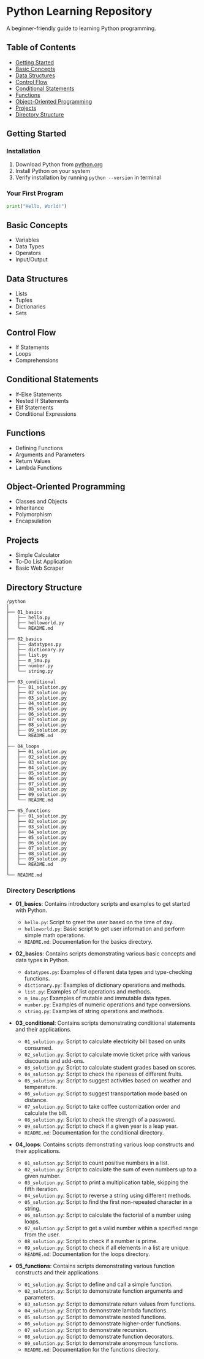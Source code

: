 # Python Learning Repository

A beginner-friendly guide to learning Python programming.

## Table of Contents

- [Getting Started](#getting-started)
- [Basic Concepts](#basic-concepts)
- [Data Structures](#data-structures)
- [Control Flow](#control-flow)
- [Conditional Statements](#conditional-statements)
- [Functions](#functions)
- [Object-Oriented Programming](#object-oriented-programming)
- [Projects](#projects)
- [Directory Structure](#directory-structure)

## Getting Started

### Installation
1. Download Python from [python.org](https://www.python.org/downloads/)
2. Install Python on your system
3. Verify installation by running `python --version` in terminal

### Your First Program
```python
print("Hello, World!")
```

## Basic Concepts
- Variables
- Data Types
- Operators
- Input/Output

## Data Structures
- Lists
- Tuples
- Dictionaries
- Sets

## Control Flow
- If Statements
- Loops
- Comprehensions

## Conditional Statements
- If-Else Statements
- Nested If Statements
- Elif Statements
- Conditional Expressions

## Functions
- Defining Functions
- Arguments and Parameters
- Return Values
- Lambda Functions

## Object-Oriented Programming
- Classes and Objects
- Inheritance
- Polymorphism
- Encapsulation

## Projects
- Simple Calculator
- To-Do List Application
- Basic Web Scraper

## Directory Structure
```
/python
│
├── 01_basics
│   ├── hello.py
│   ├── helloworld.py
│   └── README.md
│
├── 02_basics
│   ├── datatypes.py
│   ├── dictionary.py
│   ├── list.py
│   ├── m_imu.py
│   ├── number.py
│   └── string.py
│
├── 03_conditional
│   ├── 01_solution.py
│   ├── 02_solution.py
│   ├── 03_solution.py
│   ├── 04_solution.py
│   ├── 05_solution.py
│   ├── 06_solution.py
│   ├── 07_solution.py
│   ├── 08_solution.py
│   ├── 09_solution.py
│   └── README.md
│
├── 04_loops
│   ├── 01_solution.py
│   ├── 02_solution.py
│   ├── 03_solution.py
│   ├── 04_solution.py
│   ├── 05_solution.py
│   ├── 06_solution.py
│   ├── 07_solution.py
│   ├── 08_solution.py
│   ├── 09_solution.py
│   └── README.md
│
├── 05_functions
│   ├── 01_solution.py
│   ├── 02_solution.py
│   ├── 03_solution.py
│   ├── 04_solution.py
│   ├── 05_solution.py
│   ├── 06_solution.py
│   ├── 07_solution.py
│   ├── 08_solution.py
│   ├── 09_solution.py
│   └── README.md
│
└── README.md
```

### Directory Descriptions
- **01_basics**: Contains introductory scripts and examples to get started with Python.
  - `hello.py`: Script to greet the user based on the time of day.
  - `helloworld.py`: Basic script to get user information and perform simple math operations.
  - `README.md`: Documentation for the basics directory.

- **02_basics**: Contains scripts demonstrating various basic concepts and data types in Python.
  - `datatypes.py`: Examples of different data types and type-checking functions.
  - `dictionary.py`: Examples of dictionary operations and methods.
  - `list.py`: Examples of list operations and methods.
  - `m_imu.py`: Examples of mutable and immutable data types.
  - `number.py`: Examples of numeric operations and type conversions.
  - `string.py`: Examples of string operations and methods.

- **03_conditional**: Contains scripts demonstrating conditional statements and their applications.
  - `01_solution.py`: Script to calculate electricity bill based on units consumed.
  - `02_solution.py`: Script to calculate movie ticket price with various discounts and add-ons.
  - `03_solution.py`: Script to calculate student grades based on scores.
  - `04_solution.py`: Script to check the ripeness of different fruits.
  - `05_solution.py`: Script to suggest activities based on weather and temperature.
  - `06_solution.py`: Script to suggest transportation mode based on distance.
  - `07_solution.py`: Script to take coffee customization order and calculate the bill.
  - `08_solution.py`: Script to check the strength of a password.
  - `09_solution.py`: Script to check if a given year is a leap year.
  - `README.md`: Documentation for the conditional directory.

- **04_loops**: Contains scripts demonstrating various loop constructs and their applications.
  - `01_solution.py`: Script to count positive numbers in a list.
  - `02_solution.py`: Script to calculate the sum of even numbers up to a given number.
  - `03_solution.py`: Script to print a multiplication table, skipping the fifth iteration.
  - `04_solution.py`: Script to reverse a string using different methods.
  - `05_solution.py`: Script to find the first non-repeated character in a string.
  - `06_solution.py`: Script to calculate the factorial of a number using loops.
  - `07_solution.py`: Script to get a valid number within a specified range from the user.
  - `08_solution.py`: Script to check if a number is prime.
  - `09_solution.py`: Script to check if all elements in a list are unique.
  - `README.md`: Documentation for the loops directory.

- **05_functions**: Contains scripts demonstrating various function constructs and their applications.
  - `01_solution.py`: Script to define and call a simple function.
  - `02_solution.py`: Script to demonstrate function arguments and parameters.
  - `03_solution.py`: Script to demonstrate return values from functions.
  - `04_solution.py`: Script to demonstrate lambda functions.
  - `05_solution.py`: Script to demonstrate nested functions.
  - `06_solution.py`: Script to demonstrate higher-order functions.
  - `07_solution.py`: Script to demonstrate recursion.
  - `08_solution.py`: Script to demonstrate function decorators.
  - `09_solution.py`: Script to demonstrate anonymous functions.
  - `README.md`: Documentation for the functions directory.
